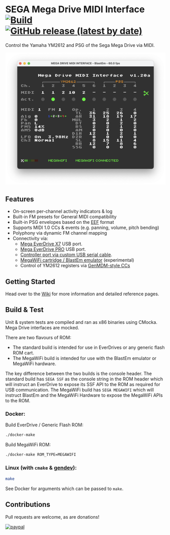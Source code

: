# SEGA Mega Drive MIDI Interface [![Build](https://github.com/rhargreaves/mega-drive-midi-interface/workflows/Build%20&%20Release/badge.svg?branch=main)](https://github.com/rhargreaves/mega-drive-midi-interface/actions) [![GitHub release (latest by date)](https://img.shields.io/github/v/release/rhargreaves/mega-drive-midi-interface?style=plastic)](https://github.com/rhargreaves/mega-drive-midi-interface/releases)

Control the Yamaha YM2612 and PSG of the Sega Mega Drive via MIDI.

<p align="center">
    <img src="https://github.com/rhargreaves/mega-drive-midi-interface/raw/main/docs/blastem_chan.png" width="600" />
</p>

## Features

- On-screen per-channel activity indicators & log
- Built-in FM presets for General MIDI compatibility
- Built-in PSG envelopes based on the [EEF](https://github.com/rhargreaves/mega-drive-midi-interface/wiki/PSG-Envelopes) format
- Supports MIDI 1.0 CCs & events (e.g. panning, volume, pitch bending)
- Polyphony via dynamic FM channel mapping
- Connectivity via:
  - [Mega EverDrive X7](https://krikzz.com/store/home/33-mega-everdrive-x7.html) USB port.
  - [Mega EverDrive PRO](https://krikzz.com/store/home/59-mega-everdrive-pro.html) USB port.
  - [Controller port via custom USB serial cable](https://github.com/rhargreaves/mega-drive-serial-port#hardware).
  - [MegaWiFi cartridge / BlastEm emulator](https://github.com/rhargreaves/mega-drive-midi-interface/wiki/BlastEm-&-MegaWiFi-Guide) (experimental)
  - Control of YM2612 registers via [GenMDM-style CCs](https://catskullelectronics.com/public/genMDM.pdf)

## Getting Started

Head over to the [Wiki](https://github.com/rhargreaves/mega-drive-midi-interface/wiki/Getting-Started) for more information and detailed reference pages.

## Build & Test

Unit & system tests are compiled and ran as x86 binaries using CMocka. Mega Drive interfaces are mocked.

There are two flavours of ROM:

- The standard build is intended for use in EverDrives or any generic flash ROM cart.
- The MegaWiFi build is intended for use with the BlastEm emulator or MegaWiFi hardware.

The key difference between the two builds is the console header. The standard build has `SEGA SSF` as the console string in the ROM header which will instruct an EverDrive to expose its SSF API to the ROM as required for USB communication. The MegaWiFi build has `SEGA MEGAWIFI` which will instruct BlastEm and the MegaWiFi Hardware to expose the MegaWiFi APIs to the ROM.

### Docker:

Build EverDrive / Generic Flash ROM:

```sh
./docker-make
```

Build MegaWiFi ROM:

```sh
./docker-make ROM_TYPE=MEGAWIFI
```

### Linux (with `cmake` & [gendev](https://github.com/kubilus1/gendev)):

```sh
make
```

See Docker for arguments which can be passed to `make`.

## Contributions

Pull requests are welcome, as are donations!

[![paypal](https://www.paypalobjects.com/en_US/i/btn/btn_donateCC_LG.gif)](https://www.paypal.com/cgi-bin/webscr?cmd=_s-xclick&hosted_button_id=4VY6LCUMYLD42&source=url)
